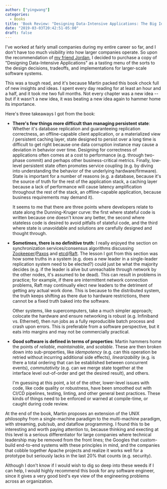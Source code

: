 ```yaml
---
author: ["yingwang"]
categories:
  - Books
title: 'Book Review: "Designing Data-Intensive Applications: The Big Ideas Behind Reliable, Scalable, and Maintainable Systems", by Martin Kleppmann'
date: "2019-03-03T20:42:51-05:00"
draft: false
---
```


I've worked at fairly small companies during my entire career so far, and I
don't have too much visibility into how larger companies operate. So upon the
recommendation of [my friend Jordan](https://blog.jminjie.com/), I decided to
purchase a copy of "Designing Data-Intensive Applications" as a tasting menu of
the sorts to the design decisions, tradeoffs, and implementations for
larger-scale software systems.

This was a tough read, and it's because Martin packed this book chock full of
new insights and ideas. I spent every day reading for at least an hour and a
half, and it took me two full months. Not every chapter was a new idea -- but if
it wasn't a new idea, it was beating a new idea again to hammer home its
importance.

Here's three takeaways I got from the book:

- **There's few things more difficult than managing persistent state**:
  Whether it's database replication and guaranteeing replication correctness,
  an offline-capable client application, or a materialized view / persistent
  caching layer, state designed to persist over a long time is difficult to
  get right because one data corruption instance may cause a deviation in
  behavior over time. Designing for correctness of applications often comes at
  a cost to performance (e.g. through two-phase commit) and perhaps other
  business-critical metrics. Finally, low-level persistent state often
  promotes service coupling (e.g. by diving into understanding the behavior of
  the underlying hardware/firmware). State is important for a number of
  reasons (e.g. a database, because it's the source of truth for the rest of
  the application stack, a caching layer because a lack of performance will
  cause latency amplification throughout the rest of the stack, an
  offline-capable application, because business requirements may demand it).

  It seems to me that there are three points where developers relate to state
  along the Dunning-Kruger curve: the first where stateful code is written
  because one doesn't know any better, the second where stateless code is
  desired to avoid pitfalls of stateful code, and the third where state is
  unavoidable and solutions are carefully designed and thought through.

- **Sometimes, there is no definitive truth**: I really enjoyed the section on
  synchronization services/consensus algorithms discussing
  [Zookeeper](https://en.wikipedia.org/wiki/Apache_ZooKeeper)/[Paxos](<https://en.wikipedia.org/wiki/Paxos_(computer_science)>)
  and
  [etcd](https://github.com/etcd-io/etcd)/[Raft](<https://en.wikipedia.org/wiki/Raft_(computer_science)>).
  The lesson I got from this section was how some truths in a system (e.g.
  does a new leader in a single-leader replication system need to be elected?)
  could just be what the majority decides (e.g. if the leader is alive but
  unreachable through network by the other nodes, it's assumed to be dead).
  This can result in problems in practice; for example, if there are
  intermittent network connection problems, Raft may continually elect new
  leaders to the detriment of getting any actual work done. This is because to
  the distributed system, the truth keeps shifting as there due to hardware
  restrictions, there cannot be a fixed truth baked into the software.

  Other systems, like supercomputers, take a much simpler approach; colocate
  the hardware and ensure networking is robust (e.g. Infiniband vs. Ethernet),
  then run jobs as a fully reproducible batch process and crash upon errors.
  This is preferable from a software perspective, but it eats into margins and
  may not be commercially practical.

- **Good software is defined in terms of properties**: Martin hammers home the
  points of _reliable_, _maintainable_, and _scalable_. These are then broken
  down into sub-properties, like _idempotency_ (e.g. can this operation be
  retried without incurring additional side effects), _linearizability_ (e.g.
  is there a total ordering that can be established between concurrent
  events), _commutativity_ (e.g. can we merge state together at the interface
  level out-of-order and get the desired result), and others.

  I'm guessing at this point, a lot of the other, lower-level issues with
  code, like code quality or robustness, have been smoothed out with CI/CD
  pipelines, testing, linting, and other general best practices. These kinds
  of things need to be enforced or warned at compile-time, or caught during
  code review.

At the end of the book, Martin proposes an extension of the UNIX philosophy from
a single-machine paradigm to the multi-machine paradigm, with streaming,
pub/sub, and dataflow programming. I found this to be interesting and worth
paying attention to, because thinking and execting at this level is a serious
differentiator for large companies where technical leadership may be removed
from the front lines; the Googles that custom-build end-to-end systems with
these principles in mind, and the companies that cobble together Apache projects
and realize it works well for a prototype but seriously lacks in the last 20%
that counts (e.g. security).

Although I don't know if I would wish to dig so deep into these weeds if I can
help, I would highly recommend this book for any software engineer, since it
gives a very good bird's eye view of the engineering problems across an
organization.
